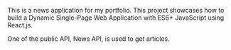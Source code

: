 This is a news application for my portfolio. This project showcases how to build a Dynamic Single-Page Web Application with ES6+ JavaScript using React.js.

One of the public API, News API, is used to get articles.